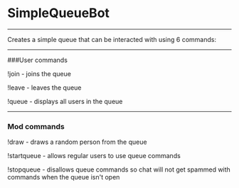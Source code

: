 # SimpleQueueBot
---
Creates a simple queue that can be interacted with using 6 commands:

---

###User commands

!join - joins the queue

!leave - leaves the queue

!queue - displays all users in the queue

---

### Mod commands

!draw - draws a random person from the queue

!startqueue - allows regular users to use queue commands

!stopqueue - disallows queue commands so chat will not get spammed with commands when the queue isn't open
